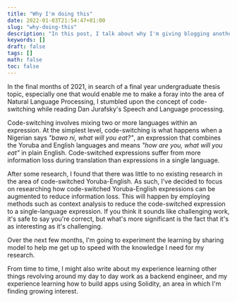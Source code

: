 ```yaml
---
title: "Why I'm doing this"
date: 2022-01-03T21:54:47+01:00
slug: "why-doing-this"
description: "In this post, I talk about why I'm giving blogging another go, starting January 2022 :)"
keywords: []
draft: false
tags: []
math: false
toc: false
---
```


In the final months of 2021, in search of a final year undergraduate thesis topic, especially one that would enable me to make a foray into the area of Natural Language Processing, I stumbled upon the concept of code-switching while reading Dan Jurafsky's Speech and Language processing. 

Code-switching involves mixing two or more languages within an expression. At the simplest level, code-switching is what happens when a Nigerian says _"bawo ni, what will you eat?"_, an expression that combines the Yoruba and English languages and means _"how are you, what will you eat"_ in plain English. Code-switched expressions suffer from more information loss during translation than expressions in a single language. 

After some research, I found that there was little to no existing research in the area of code-switched Yoruba-English. As such, I've decided to focus on researching how code-switched Yoruba-English expressions can be augmented to reduce information loss.  This will happen by employing methods such as context analysis to reduce the code-switched expression to a single-language expression. If you think it sounds like challenging work, it's safe to say you're correct, but what's more significant is the fact that it's as interesting as it's challenging.

Over the next few months, I'm going to experiment the learning by sharing model to help me get up to speed with the knowledge I need for my research.

From time to time, I might also write about my experience learning other things revolving around my day to day work as a backend engineer, and my experience learning how to build apps using Solidity, an area in which I'm finding growing interest.


